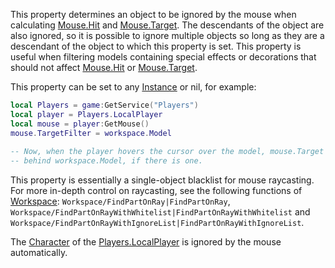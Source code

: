This property determines an object to be ignored by the mouse when calculating [Mouse.Hit](https://developer.roblox.com/en-us/api-reference/property/Mouse/Hit) and [Mouse.Target](https://developer.roblox.com/en-us/api-reference/property/Mouse/Target). The descendants of the object are also ignored, so it is possible to ignore multiple objects so long as they are a descendant of the object to which this property is set. This property is useful when filtering models containing special effects or decorations that should not affect [Mouse.Hit](https://developer.roblox.com/en-us/api-reference/property/Mouse/Hit) or [Mouse.Target](https://developer.roblox.com/en-us/api-reference/property/Mouse/Target).

This property can be set to any [Instance](https://developer.roblox.com/en-us/api-reference/class/Instance) or nil, for example:

```Lua
local Players = game:GetService("Players")
local player = Players.LocalPlayer 
local mouse = player:GetMouse()
mouse.TargetFilter = workspace.Model
 
-- Now, when the player hovers the cursor over the model, mouse.Target will be some object
-- behind workspace.Model, if there is one.
``` 

This property is essentially a single-object blacklist for mouse raycasting. For more in-depth control on raycasting, see the following functions of [Workspace](https://developer.roblox.com/en-us/api-reference/class/Workspace): `Workspace/FindPartOnRay|FindPartOnRay`, `Workspace/FindPartOnRayWithWhitelist|FindPartOnRayWithWhitelist` and `Workspace/FindPartOnRayWithIgnoreList|FindPartOnRayWithIgnoreList`.

The [Character](https://developer.roblox.com/en-us/api-reference/property/Player/Character) of the [Players.LocalPlayer](https://developer.roblox.com/en-us/api-reference/property/Players/LocalPlayer) is ignored by the mouse automatically.